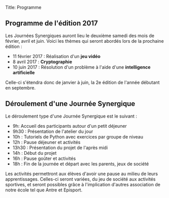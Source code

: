 Title: Programme

## Programme de **l'édition 2017**

Les Journées Synergiques auront lieu le deuxième samedi des mois de février,
avril et juin. Voici les thèmes qui seront abordés lors de la prochaine
édition :

* 11 février 2017 : Réalisation d'un **jeu vidéo**
* 8 avril 2017 : **Cryptographie**
* 10 juin 2017 : Résolution d'un problème à l'aide d'une **intelligence
artificielle** 

Celle-ci s'étendra donc de janvier à juin, la 2e édition de l'année débutant
en septembre.

## Déroulement d'une Journée Synergique

Le déroulement type d'une Journée Synergique est le suivant :

* 9h: Accueil des participants autour d'un petit déjeuner
* 9h30 : Présentation de l'atelier du jour
* 10h : Tutoriels de Python avec exercices par groupe de niveau
* 12h : Pause déjeuner et activités
* 13h30 : Présentation du projet de l'après midi
* 14h : Début du projet
* 16h : Pause goûter et activités
* 18h : Fin de la journée et départ avec les parents, jeux de société

Les activités permettront aux élèves d'avoir une pause au milieu de leurs apprentissages. Celles-ci seront variées, du jeu de société aux activités sportives, et seront possibles grâce à l'implication d'autres association de notre école tel que Antre et Episport.

